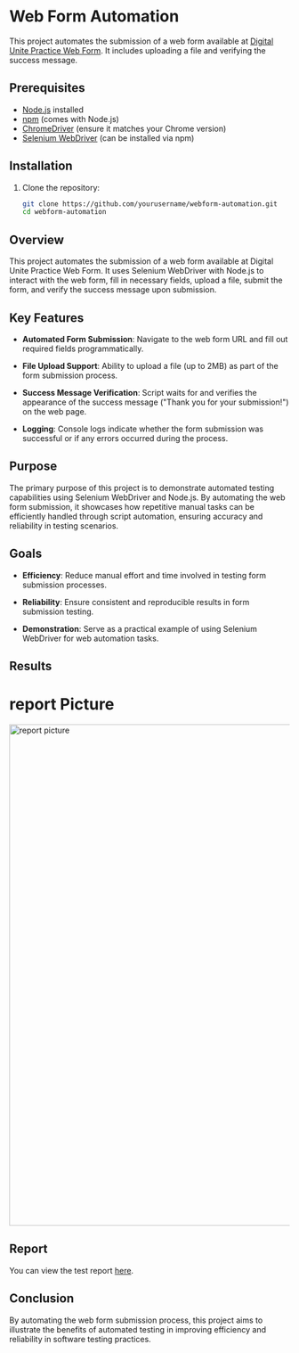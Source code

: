 # Web Form Automation

This project automates the submission of a web form available at [Digital Unite Practice Web Form](https://www.digitalunite.com/practice-webform-learners). It includes uploading a file and verifying the success message.

## Prerequisites

- [Node.js](https://nodejs.org/en/) installed
- [npm](https://www.npmjs.com/) (comes with Node.js)
- [ChromeDriver](http://chromedriver.chromium.org/downloads) (ensure it matches your Chrome version)
- [Selenium WebDriver](https://www.selenium.dev/) (can be installed via npm)

## Installation

1. Clone the repository:
   ```bash
   git clone https://github.com/yourusername/webform-automation.git
   cd webform-automation
## Overview
This project automates the submission of a web form available at Digital Unite Practice Web Form. It uses Selenium WebDriver with Node.js to interact with the web form, fill in necessary fields, upload a file, submit the form, and verify the success message upon submission.

## Key Features

- **Automated Form Submission**: Navigate to the web form URL and fill out required fields programmatically.
  
- **File Upload Support**: Ability to upload a file (up to 2MB) as part of the form submission process.
  
- **Success Message Verification**: Script waits for and verifies the appearance of the success message ("Thank you for your submission!") on the web page.
  
- **Logging**: Console logs indicate whether the form submission was successful or if any errors occurred during the process.



## Purpose
The primary purpose of this project is to demonstrate automated testing capabilities using Selenium WebDriver and Node.js. By automating the web form submission, it showcases how repetitive manual tasks can be efficiently handled through script automation, ensuring accuracy and reliability in testing scenarios.

## Goals



- **Efficiency**: Reduce manual effort and time involved in testing form submission processes.
  
- **Reliability**: Ensure consistent and reproducible results in form submission testing.
  
- **Demonstration**: Serve as a practical example of using Selenium WebDriver for web automation tasks.


## Results
# report Picture
<img src="report.png" alt="report picture" width="900">

## Report

You can view the test report [here](reports/tests/test/index.html).


## Conclusion
  By automating the web form submission process, this project aims to illustrate the benefits of automated testing in improving efficiency and reliability in 
  software testing practices.

